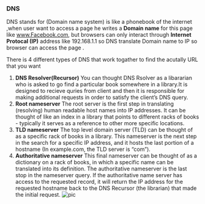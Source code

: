 ### DNS 
DNS stands for (Domain name system) is like a phonebook of the internet ,when user want to access a page he writes a **Domain name** for this page like www.Facebook.com, but browsers can only interact through **Internet Protocal (IP)** address like 192.168.1.1 so DNS translate Domain name to IP so browser can access the page . 

There is 4 different types of DNS that work togather to find the acutally URL that you want 
1. **DNS Resolver(Recursor)**
    You can thought DNS Rsolver as a libararian who is asked to go find a particular book somewhere in a library.It is 
    designed to recieve quries from client and then it is responsible for making additional requests in order to satisfy the client’s DNS query.
1. **Root nameserver** 
    The root server is the first step in translating (resolving) human readable host names into IP addresses. It can be thought of like an index in a library that points to different racks of books - typically it serves as a reference to other more specific locations.
1. **TLD nameserver** 
   The top level domain server (TLD) can be thought of as a specific rack of books in a library. This nameserver is the next step in the search for a specific IP address, and it hosts the last portion of a hostname (In example.com, the TLD server is “com”).
1. **Authoritative nameserver**
   This final nameserver can be thought of as a dictionary on a rack of books, in which a specific name can be translated into its definition. The authoritative nameserver is the last stop in the nameserver query. If the authoritative name server has access to the requested record, it will return the IP address for the requested hostname back to the DNS Recursor (the librarian) that made the initial request.
![pic](https://cf-assets.www.cloudflare.com/slt3lc6tev37/1NzaAqpEFGjqTZPAS02oNv/bf7b3f305d9c35bde5c5b93a519ba6d5/what_is_a_dns_server_dns_lookup.png)